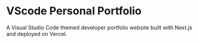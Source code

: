 # VScode Personal Portfolio

A Visual Studio Code themed developer portfolio website built with Next.js and deployed on Vercel.



